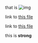 that is ![img](https://gitlocalize.com/assets/logo-c6a4adecd12d13b96fef4d2facdd1d0241f7d829c200c00e7bce8442220f986d.png)


link to [this file](https://github.com/satzz/adabratest/blob/master/en/markdown/safe-img.md)


link to <a href="https://github.com/satzz/adabratest/blob/master/en/markdown/safe-img.md">this file</a>


this is <strong>strong</strong> 
